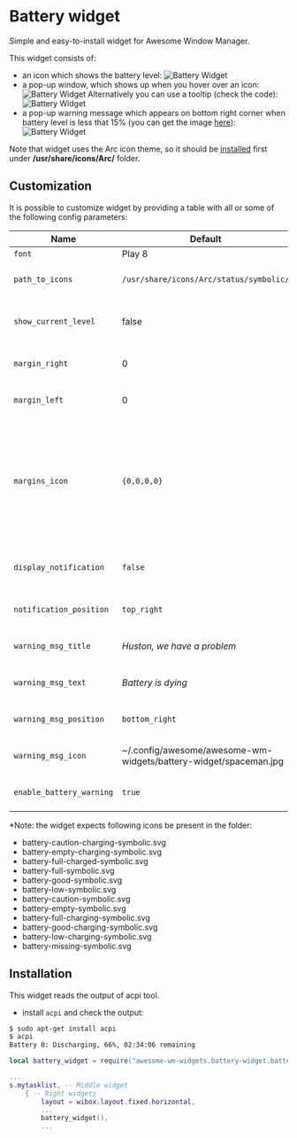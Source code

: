 # Battery widget

Simple and easy-to-install widget for Awesome Window Manager.

This widget consists of:

 - an icon which shows the battery level:
 ![Battery Widget](./bat-wid-1.png)
 - a pop-up window, which shows up when you hover over an icon:
 ![Battery Widget](./bat-wid-2.png)
 Alternatively you can use a tooltip (check the code):
 ![Battery Widget](./bat-wid-22.png)
 - a pop-up warning message which appears on bottom right corner when battery level is less that 15% (you can get the image [here](https://vk.com/images/stickers/1933/512.png)):
 ![Battery Widget](./bat-wid-3.png)

Note that widget uses the Arc icon theme, so it should be [installed](https://github.com/horst3180/arc-icon-theme#installation) first under **/usr/share/icons/Arc/** folder.

## Customization

It is possible to customize widget by providing a table with all or some of the following config parameters:

| Name | Default | Description |
|---|---|---|
| `font` | Play 8 | Fond |
| `path_to_icons` | `/usr/share/icons/Arc/status/symbolic/` | Path to the folder with icons* |
| `show_current_level`| false | Show current charge level |
| `margin_right`|0| The right margin of the widget|
| `margin_left`|0| The left margin of the widget|
| `margins_icon` | `{0,0,0,0}` | The margins of the battery **icon** (not the whole widget). From left to right : left, right, top and bottom margins
| `display_notification` | `false` | Display a notification on mouseover |
| `notification_position` | `top_right` | The notification position |
| `warning_msg_title` | _Huston, we have a problem_ | Title of the warning popup |
| `warning_msg_text` | _Battery is dying_ | Text of the warning popup |
| `warning_msg_position` | `bottom_right` | Position of the warning popup |
| `warning_msg_icon` | ~/.config/awesome/awesome-wm-widgets/battery-widget/spaceman.jpg | Icon of the warning popup |
| `enable_battery_warning` | `true` | Display low battery warning |

*Note: the widget expects following icons be present in the folder:

 - battery-caution-charging-symbolic.svg
 - battery-empty-charging-symbolic.svg
 - battery-full-charged-symbolic.svg
 - battery-full-symbolic.svg
 - battery-good-symbolic.svg
 - battery-low-symbolic.svg
 - battery-caution-symbolic.svg
 - battery-empty-symbolic.svg
 - battery-full-charging-symbolic.svg
 - battery-good-charging-symbolic.svg
 - battery-low-charging-symbolic.svg
 - battery-missing-symbolic.svg

## Installation

This widget reads the output of acpi tool.
- install `acpi` and check the output:

```bash
$ sudo apt-get install acpi
$ acpi
Battery 0: Discharging, 66%, 02:34:06 remaining
```

```lua
local battery_widget = require("awesome-wm-widgets.battery-widget.battery")

...
s.mytasklist, -- Middle widget
	{ -- Right widgets
    	layout = wibox.layout.fixed.horizontal,
		...
		battery_widget(),
		...
```
